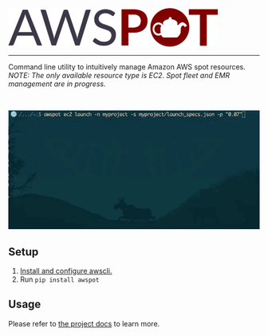 <img src="https://github.com/rob-dalton/rob-dalton.github.io/blob/master/images/awspot/awspot_logo.png" alt="awspot-logo" width="420">
<hr>
<p>Command line utility to intuitively manage Amazon AWS spot resources. <em>NOTE: The only available resource type is EC2. Spot fleet and EMR management are in progress.</em></p>
<br>

![awspot_example](https://raw.githubusercontent.com/rob-dalton/rob-dalton.github.io/master/images/awspot/awspot_launch_example.gif)

## Setup
1. [Install and configure awscli.](https://aws.amazon.com/cli/)
2. Run `pip install awspot`

## Usage
Please refer to [the project docs](https://rob-dalton.github.io/awspot) to learn more. 
